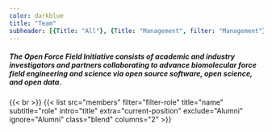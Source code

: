 ```yaml
---
color: darkblue
title: "Team"
subheader: [{Title: "All"}, {Title: "Management", filter: "Management"}, {Title: "Scientific Staff", filter: "Scientific Staff"}, {Title: "Software Scientists", filter: "Software Scientists"}, {Title: "External Collaborators", filter: "External Collaborators"}, {Title: "Alumni", filter: "Alumni"}]
---
```

##### The Open Force Field Initiative consists of academic and industry investigators and partners collaborating to advance biomolecular force field engineering and science via open source software, open science, and open data.
{{< br >}}
{{< list src="members" filter="filter-role" title="name" subtitle="role" intro="title" extra="current-position" exclude="Alumni" ignore="Alumni" class="blend" columns="2" >}}
